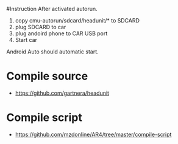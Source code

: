#Instruction
After activated autorun.

1. copy cmu-autorun/sdcard/headunit/* to SDCARD
2. plug SDCARD to car
3. plug andoird phone to CAR USB port
4. Start car

Android Auto should automatic start.

# Compile source
* https://github.com/gartnera/headunit

# Compile script
* https://github.com/mzdonline/AR4/tree/master/compile-script
